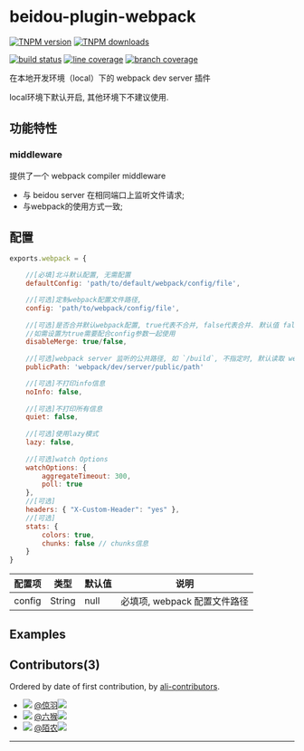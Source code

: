 # beidou-plugin-webpack

[![TNPM version][tnpm-image]][tnpm-url]
[![TNPM downloads][tnpm-downloads-image]][tnpm-url]

[![build status][ci-image]][ci-url]
[![line coverage][line-coverage-image]][ci-url]
[![branch coverage][branch-coverage-image]][ci-url]

[tnpm-image]: http://web.npm.alibaba-inc.com/badge/v/@ali/beidou-plugin-webpack.svg?style=flat-square
[tnpm-url]: http://web.npm.alibaba-inc.com/package/@ali/beidou-plugin-webpack
[tnpm-downloads-image]: http://web.npm.alibaba-inc.com/badge/d/@ali/beidou-plugin-webpack.svg?style=flat-square
[ci-image]: http://cise.alibaba-inc.com/task/398496/status.svg
[ci-url]: http://cise.alibaba-inc.com/task/398496
[line-coverage-image]: http://cise.alibaba-inc.com/task/398496/ut_line_coverage.svg
[branch-coverage-image]: http://cise.alibaba-inc.com/task/398496/ut_branch_coverage.svg

在本地开发环境（local）下的 webpack dev server 插件

local环境下默认开启, 其他环境下不建议使用.

## 功能特性

### middleware

提供了一个 webpack compiler middleware

- 与 beidou server 在相同端口上监听文件请求;
- 与webpack的使用方式一致;

## 配置

```js
exports.webpack = {

    //[必填]北斗默认配置, 无需配置
    defaultConfig: 'path/to/default/webpack/config/file',

    //[可选]定制webpack配置文件路径, 
    config: 'path/to/webpack/config/file',
    
    //[可选]是否合并默认webpack配置, true代表不合并, false代表合并. 默认值 false. 
    //如需设置为true需要配合config参数一起使用
    disableMerge: true/false,
    
    //[可选]webpack server 监听的公共路径, 如 `/build`, 不指定时, 默认读取 webpack 配置文件中的public
    publicPath: 'webpack/dev/server/public/path'

    //[可选]不打印info信息
    noInfo: false,
    
    //[可选]不打印所有信息
    quiet: false,
    
    //[可选]使用lazy模式
    lazy: false,
    
    //[可选]watch Options
    watchOptions: {
        aggregateTimeout: 300,
        poll: true
    },
    //[可选]
    headers: { "X-Custom-Header": "yes" },
    //[可选]
    stats: {
        colors: true,
        chunks: false // chunks信息
    }
}
```

| 配置项 	| 类型 	| 默认值 	| 说明 	|
|------------------	|---------------	|-------------------------------------	|--------------	|
| config 	| String | null 	| 必填项, webpack 配置文件路径 	|


## Examples

## Contributors(3)

Ordered by date of first contribution, by [ali-contributors](http://gitlab.alibaba-inc.com/node/ali-contributors).

- ![](https://work.alibaba-inc.com/photo/102598.30x30.jpg) [@倞羽](https://work.alibaba-inc.com/work/u/102598)<a target="_blank" href="http://amos.im.alisoft.com/msg.aw?v=2&site=cntaobao&s=2&charset=utf-8&uid=%E5%80%9E%E7%BE%BD"><img src="http://amos.alicdn.com/online.aw?v=2&uid=%E5%80%9E%E7%BE%BD&site=cntaobao&s=1&charset=utf-8"></a>
- ![](https://work.alibaba-inc.com/photo/86450.30x30.jpg) [@六猴](https://work.alibaba-inc.com/work/u/86450)<a target="_blank" href="http://amos.im.alisoft.com/msg.aw?v=2&site=cntaobao&s=2&charset=utf-8&uid=%E5%85%AD%E7%8C%B4"><img src="http://amos.alicdn.com/online.aw?v=2&uid=%E5%85%AD%E7%8C%B4&site=cntaobao&s=1&charset=utf-8"></a>
- ![](https://work.alibaba-inc.com/photo/109043.30x30.jpg) [@陌农](https://work.alibaba-inc.com/work/u/109043)<a target="_blank" href="http://amos.im.alisoft.com/msg.aw?v=2&site=cntaobao&s=2&charset=utf-8&uid=%E9%99%8C%E5%86%9C"><img src="http://amos.alicdn.com/online.aw?v=2&uid=%E9%99%8C%E5%86%9C&site=cntaobao&s=1&charset=utf-8"></a>

--------------------

